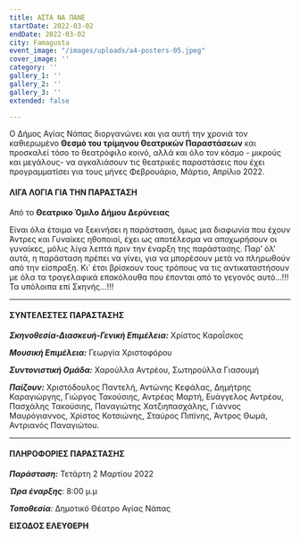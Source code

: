 ```yaml
---
title: ΑΣΤΑ ΝΑ ΠΑΝΕ
startDate: 2022-03-02
endDate: 2022-03-02
city: Famagusta
event_image: "/images/uploads/a4-posters-05.jpeg"
cover_image: ''
category: ''
gallery_1: ''
gallery_2: ''
gallery_3: ''
extended: false

---
```

Ο Δήμος Αγίας Νάπας διοργανώνει και για αυτή την χρονιά τον καθιερωμένο **Θεσμό του τρίμηνου Θεατρικών Παραστάσεων** και προσκαλεί τόσο το θεατρόφιλο κοινό, αλλά και όλο τον κόσμο - μικρούς και μεγάλους- να αγκαλιάσουν τις θεατρικές παραστάσεις που έχει προγραμματίσει για τους μήνες Φεβρουάριο, Μάρτιο, Απρίλιο 2022.

#### ΛΙΓΑ ΛΟΓΙΑ ΓΙΑ ΤΗΝ ΠΑΡΑΣΤΑΣΗ

Από το **Θεατρικο Όμιλο Δήμου Δερύνειας**

Είναι όλα έτοιμα να ξεκινήσει η παράσταση, όμως μια διαφωνία που έχουν Άντρες και Γυναίκες ηθοποιοί, έχει ως αποτέλεσμα να αποχωρήσουν οι γυναίκες, μόλις λίγα λεπτά πριν την έναρξη της παράστασης. Παρ’ όλ’ αυτά, η παράσταση πρέπει να γίνει, για να μπορέσουν μετά να πληρωθούν από την είσπραξη. Κι΄ έτσι βρίσκουν τους τρόπους να τις αντικαταστήσουν με όλα τα τραγελαφικά επακόλουθα που έπονται από το γεγονός αυτό…!!! Τα υπόλοιπα επί Σκηνής…!!!

***

#### ΣΥΝΤΕΛΕΣΤΕΣ ΠΑΡΑΣΤΑΣΗΣ

**_Σκηνοθεσία-Διασκευή-Γενική Επιμέλεια:_** Χρίστος Καραΐσκος

**_Μουσική Επιμέλεια:_** Γεωργία Χριστοφόρου

**_Συντονιστική Ομάδα:_** Χαρούλλα Αντρέου, Σωτηρούλλα Γιασουμή

**_Παίζουν:_** Χριστόδουλος Παντελή, Αντώνης Κεφάλας, Δημήτρης Καραγιώργης, Γιώργος Τακούσιης, Αντρέας Μαρτή, Ευάγγελος Αντρέου, Πασχάλης Τακούσιης, Παναγιώτης Χατζιηπασχάλης, Γιάννος Μαυρόγιαννος, Χρίστος Κοτσιώνης, Σταύρος Πιπίνης, Άντρος Θωμά, Αντριανός Παναγιώτου.

***

#### ΠΛΗΡΟΦΟΡΙΕΣ ΠΑΡΑΣΤΑΣΗΣ

**_Παράσταση:_** Τετάρτη 2 Μαρτίου 2022

**_Ώρα έναρξης_**_:_ 8:00 μ.μ

**_Τοποθεσία_**_:_ Δημοτικό Θέατρο Αγίας Νάπας

**ΕΙΣΟΔΟΣ ΕΛΕΥΘΕΡΗ**